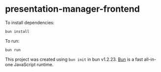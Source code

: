 # presentation-manager-frontend

To install dependencies:

```bash
bun install
```

To run:

```bash
bun run
```

This project was created using `bun init` in bun v1.2.23. [Bun](https://bun.com) is a fast all-in-one JavaScript runtime.
